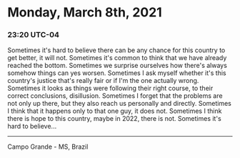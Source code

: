 # Monday, March 8th, 2021

### 23:20 UTC-04

Sometimes it's hard to believe there can be any chance for this country to get better,
it will not. Sometimes it's common to think that we have already reached the bottom.
Sometimes we surprise ourselves how there's always somehow things can yes worsen.
Sometimes I ask myself whether it's this country's justice that's really fair or
if I'm the one actually wrong. Sometimes it looks as things were following their
right course, to their correct conclusions, disillusion. Sometimes I forget that
the problems are not only up there, but they also reach us personally and directly.
Sometimes I think that it happens only to that one guy, it does not. Sometimes I
think there is hope to this country, maybe in 2022, there is not. Sometimes it's
hard to believe...

---

Campo Grande - MS, Brazil
